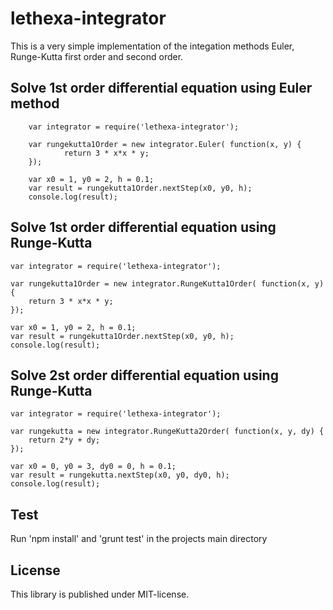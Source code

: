 lethexa-integrator
==================

This is a very simple implementation of the integation methods Euler, Runge-Kutta first order and second order.


Solve 1st order differential equation using Euler method
--------------------------------------------------------

        var integrator = require('lethexa-integrator');

        var rungekutta1Order = new integrator.Euler( function(x, y) {
                return 3 * x*x * y;
        });

        var x0 = 1, y0 = 2, h = 0.1;
        var result = rungekutta1Order.nextStep(x0, y0, h);
        console.log(result);


Solve 1st order differential equation using Runge-Kutta
-------------------------------------------------------

	var integrator = require('lethexa-integrator');

	var rungekutta1Order = new integrator.RungeKutta1Order( function(x, y) {
		return 3 * x*x * y;
	});

	var x0 = 1, y0 = 2, h = 0.1;
	var result = rungekutta1Order.nextStep(x0, y0, h);
	console.log(result);


Solve 2st order differential equation using Runge-Kutta
-------------------------------------------------------

	var integrator = require('lethexa-integrator');
	
	var rungekutta = new integrator.RungeKutta2Order( function(x, y, dy) {
		return 2*y + dy;
	});

	var x0 = 0, y0 = 3, dy0 = 0, h = 0.1;
	var result = rungekutta.nextStep(x0, y0, dy0, h);
	console.log(result);


Test
----

Run 'npm install' and 'grunt test' in the projects main directory


License
-------

This library is published under MIT-license.

